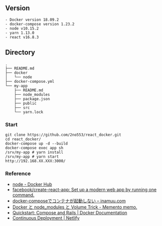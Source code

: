 ## Version
```
- Docker version 18.09.2
- docker-compose version 1.23.2
- node v10.15.2
- yarn 1.13.0
- react v16.8.3
```

## Directory
```
.
├── README.md
├── docker
│   └── node
├── docker-compose.yml
└── my-app
    ├── README.md
    ├── node_modules
    ├── package.json
    ├── public
    ├── src
    └── yarn.lock
```

### Start
```
git clone https://github.com/2no553/react_docker.git
cd react_docker/
docker-compose up -d --build
docker-compose exec app sh
/srv/my-app # yarn install
/srv/my-app # yarn start
http://192.168.XX.XXX:3000/
```

### Reference
- [node \- Docker Hub](https://hub.docker.com/_/node/)
- [facebook/create\-react\-app: Set up a modern web app by running one command\.](https://github.com/facebook/create-react-app)
- [docker\-composeでコンテナが起動しない – inamuu\.com](https://inamuu.com/docker-compose%E3%81%A7%E3%82%B3%E3%83%B3%E3%83%86%E3%83%8A%E3%81%8C%E8%B5%B7%E5%8B%95%E3%81%97%E3%81%AA%E3%81%84/)
- [Docker と node\_modules と Volume Trick \- Memento memo\.](https://shotat.hateblo.jp/entry/2016/12/01/221631)
- [Quickstart: Compose and Rails \| Docker Documentation](https://docs.docker.com/compose/rails/)
- [Continuous Deployment \| Netlify](https://www.netlify.com/docs/continuous-deployment/#build-settings)
